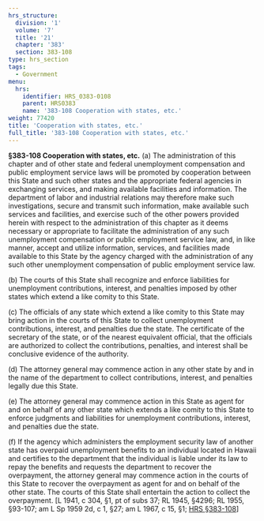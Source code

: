```yaml
---
hrs_structure:
  division: '1'
  volume: '7'
  title: '21'
  chapter: '383'
  section: 383-108
type: hrs_section
tags:
  - Government
menu:
  hrs:
    identifier: HRS_0383-0108
    parent: HRS0383
    name: '383-108 Cooperation with states, etc.'
weight: 77420
title: 'Cooperation with states, etc.'
full_title: '383-108 Cooperation with states, etc.'
---
```

**§383-108 Cooperation with states, etc.** (a) The administration of this chapter and of other state and federal unemployment compensation and public employment service laws will be promoted by cooperation between this State and such other states and the appropriate federal agencies in exchanging services, and making available facilities and information. The department of labor and industrial relations may therefore make such investigations, secure and transmit such information, make available such services and facilities, and exercise such of the other powers provided herein with respect to the administration of this chapter as it deems necessary or appropriate to facilitate the administration of any such unemployment compensation or public employment service law, and, in like manner, accept and utilize information, services, and facilities made available to this State by the agency charged with the administration of any such other unemployment compensation of public employment service law.

(b) The courts of this State shall recognize and enforce liabilities for unemployment contributions, interest, and penalties imposed by other states which extend a like comity to this State.

(c) The officials of any state which extend a like comity to this State may bring action in the courts of this State to collect unemployment contributions, interest, and penalties due the state. The certificate of the secretary of the state, or of the nearest equivalent official, that the officials are authorized to collect the contributions, penalties, and interest shall be conclusive evidence of the authority.

(d) The attorney general may commence action in any other state by and in the name of the department to collect contributions, interest, and penalties legally due this State.

(e) The attorney general may commence action in this State as agent for and on behalf of any other state which extends a like comity to this State to enforce judgments and liabilities for unemployment contributions, interest, and penalties due the state.

(f) If the agency which administers the employment security law of another state has overpaid unemployment benefits to an individual located in Hawaii and certifies to the department that the individual is liable under its law to repay the benefits and requests the department to recover the overpayment, the attorney general may commence action in the courts of this State to recover the overpayment as agent for and on behalf of the other state. The courts of this State shall entertain the action to collect the overpayment. [L 1941, c 304, §1, pt of subs 37; RL 1945, §4296; RL 1955, §93-107; am L Sp 1959 2d, c 1, §27; am L 1967, c 15, §1; [HRS §383-108](/title-21/chapter-383/section-383-108/)]